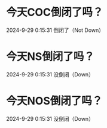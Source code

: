 # 今天COC倒闭了吗？

2024-9-29 0:15:31 倒闭了（Not Down）

# 今天NS倒闭了吗？

2024-9-29 0:15:31 没倒闭（Down）

# 今天NOS倒闭了吗？

2024-9-29 0:15:31 没倒闭（Down）

